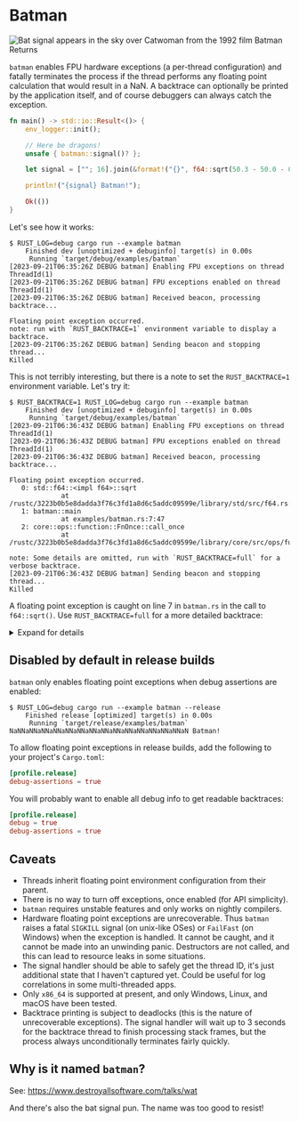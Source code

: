 # Batman

![Bat signal appears in the sky over Catwoman from the 1992 film Batman Returns](./img/batsignal.jpg)

`batman` enables FPU hardware exceptions (a per-thread configuration) and fatally terminates the process if the thread performs any floating point calculation that would result in a NaN. A backtrace can optionally be printed by the application itself, and of course debuggers can always catch the exception.

```rust
fn main() -> std::io::Result<()> {
    env_logger::init();

    // Here be dragons!
    unsafe { batman::signal()? };

    let signal = [""; 16].join(&format!("{}", f64::sqrt(50.3 - 50.0 - 0.3)));

    println!("{signal} Batman!");

    Ok(())
}
```

Let's see how it works:

```
$ RUST_LOG=debug cargo run --example batman
    Finished dev [unoptimized + debuginfo] target(s) in 0.00s
     Running `target/debug/examples/batman`
[2023-09-21T06:35:26Z DEBUG batman] Enabling FPU exceptions on thread ThreadId(1)
[2023-09-21T06:35:26Z DEBUG batman] FPU exceptions enabled on thread ThreadId(1)
[2023-09-21T06:35:26Z DEBUG batman] Received beacon, processing backtrace...

Floating point exception occurred.
note: run with `RUST_BACKTRACE=1` environment variable to display a backtrace.
[2023-09-21T06:35:26Z DEBUG batman] Sending beacon and stopping thread...
Killed
```

This is not terribly interesting, but there is a note to set the `RUST_BACKTRACE=1` environment variable. Let's try it:

```
$ RUST_BACKTRACE=1 RUST_LOG=debug cargo run --example batman
    Finished dev [unoptimized + debuginfo] target(s) in 0.00s
     Running `target/debug/examples/batman`
[2023-09-21T06:36:43Z DEBUG batman] Enabling FPU exceptions on thread ThreadId(1)
[2023-09-21T06:36:43Z DEBUG batman] FPU exceptions enabled on thread ThreadId(1)
[2023-09-21T06:36:43Z DEBUG batman] Received beacon, processing backtrace...

Floating point exception occurred.
   0: std::f64::<impl f64>::sqrt
             at /rustc/3223b0b5e8dadda3f76c3fd1a8d6c5addc09599e/library/std/src/f64.rs:397
   1: batman::main
             at examples/batman.rs:7:47
   2: core::ops::function::FnOnce::call_once
             at /rustc/3223b0b5e8dadda3f76c3fd1a8d6c5addc09599e/library/core/src/ops/function.rs:250:5

note: Some details are omitted, run with `RUST_BACKTRACE=full` for a verbose backtrace.
[2023-09-21T06:36:43Z DEBUG batman] Sending beacon and stopping thread...
Killed
```

A floating point exception is caught on line 7 in `batman.rs` in the call to `f64::sqrt()`. Use `RUST_BACKTRACE=full` for a more detailed backtrace:

<details><summary>Expand for details</summary>

```
$ RUST_BACKTRACE=full RUST_LOG=debug cargo run --example batman
    Finished dev [unoptimized + debuginfo] target(s) in 0.00s
     Running `target/debug/examples/batman`
[2023-09-21T06:37:20Z DEBUG batman] Enabling FPU exceptions on thread ThreadId(1)
[2023-09-21T06:37:20Z DEBUG batman] FPU exceptions enabled on thread ThreadId(1)
[2023-09-21T06:37:20Z DEBUG batman] Received beacon, processing backtrace...

Floating point exception occurred.
   0: backtrace::backtrace::libunwind::trace
             at /home/jay/.cargo/registry/src/index.crates.io-6f17d22bba15001f/backtrace-0.3.69/src/backtrace/libunwind.rs:93:5
      backtrace::backtrace::trace_unsynchronized
             at /home/jay/.cargo/registry/src/index.crates.io-6f17d22bba15001f/backtrace-0.3.69/src/backtrace/mod.rs:66:5
   1: batman::signal::{{closure}}
             at src/lib.rs:144:13
   2: signal_hook_registry::register_signal_unchecked::{{closure}}
             at /home/jay/.cargo/registry/src/index.crates.io-6f17d22bba15001f/signal-hook-registry-1.4.1/src/lib.rs:549:50
   3: signal_hook_registry::handler
             at /home/jay/.cargo/registry/src/index.crates.io-6f17d22bba15001f/signal-hook-registry-1.4.1/src/lib.rs:372:13
   4: <unknown>
   5: std::f64::<impl f64>::sqrt
             at /rustc/3223b0b5e8dadda3f76c3fd1a8d6c5addc09599e/library/std/src/f64.rs:397
   6: batman::main
             at examples/batman.rs:7:47
   7: core::ops::function::FnOnce::call_once
             at /rustc/3223b0b5e8dadda3f76c3fd1a8d6c5addc09599e/library/core/src/ops/function.rs:250:5
   8: std::sys_common::backtrace::__rust_begin_short_backtrace
             at /rustc/3223b0b5e8dadda3f76c3fd1a8d6c5addc09599e/library/std/src/sys_common/backtrace.rs:154:18
   9: std::rt::lang_start::{{closure}}
             at /rustc/3223b0b5e8dadda3f76c3fd1a8d6c5addc09599e/library/std/src/rt.rs:166:18
  10: core::ops::function::impls::<impl core::ops::function::FnOnce<A> for &F>::call_once
             at /rustc/3223b0b5e8dadda3f76c3fd1a8d6c5addc09599e/library/core/src/ops/function.rs:284:13
      std::panicking::try::do_call
             at /rustc/3223b0b5e8dadda3f76c3fd1a8d6c5addc09599e/library/std/src/panicking.rs:504:40
      std::panicking::try
             at /rustc/3223b0b5e8dadda3f76c3fd1a8d6c5addc09599e/library/std/src/panicking.rs:468:19
      std::panic::catch_unwind
             at /rustc/3223b0b5e8dadda3f76c3fd1a8d6c5addc09599e/library/std/src/panic.rs:142:14
      std::rt::lang_start_internal::{{closure}}
             at /rustc/3223b0b5e8dadda3f76c3fd1a8d6c5addc09599e/library/std/src/rt.rs:148:48
      std::panicking::try::do_call
             at /rustc/3223b0b5e8dadda3f76c3fd1a8d6c5addc09599e/library/std/src/panicking.rs:504:40
      std::panicking::try
             at /rustc/3223b0b5e8dadda3f76c3fd1a8d6c5addc09599e/library/std/src/panicking.rs:468:19
      std::panic::catch_unwind
             at /rustc/3223b0b5e8dadda3f76c3fd1a8d6c5addc09599e/library/std/src/panic.rs:142:14
      std::rt::lang_start_internal
             at /rustc/3223b0b5e8dadda3f76c3fd1a8d6c5addc09599e/library/std/src/rt.rs:148:20
  11: std::rt::lang_start
             at /rustc/3223b0b5e8dadda3f76c3fd1a8d6c5addc09599e/library/std/src/rt.rs:165:17
  12: main
  13: __libc_start_call_main
             at ./csu/../sysdeps/nptl/libc_start_call_main.h:58:16
  14: __libc_start_main_impl
             at ./csu/../csu/libc-start.c:392:3
  15: _start

[2023-09-21T06:37:20Z DEBUG batman] Sending beacon and stopping thread...
Killed
```
</details>


## Disabled by default in release builds

`batman` only enables floating point exceptions when debug assertions are enabled:

```
$ RUST_LOG=debug cargo run --example batman --release
    Finished release [optimized] target(s) in 0.00s
     Running `target/release/examples/batman`
NaNNaNNaNNaNNaNNaNNaNNaNNaNNaNNaNNaNNaNNaNNaN Batman!
```

To allow floating point exceptions in release builds, add the following to your project's `Cargo.toml`:

```toml
[profile.release]
debug-assertions = true
```

You will probably want to enable all debug info to get readable backtraces:

```toml
[profile.release]
debug = true
debug-assertions = true
```


## Caveats

- Threads inherit floating point environment configuration from their parent.
- There is no way to turn off exceptions, once enabled (for API simplicity).
- `batman` requires unstable features and only works on nightly compilers.
- Hardware floating point exceptions are unrecoverable. Thus `batman` raises a fatal `SIGKILL` signal (on unix-like OSes) or `FailFast` (on Windows) when the exception is handled. It cannot be caught, and it cannot be made into an unwinding panic. Destructors are not called, and this can lead to resource leaks in some situations.
- The signal handler should be able to safely get the thread ID, it's just additional state that I haven't captured yet. Could be useful for log correlations in some multi-threaded apps.
- Only `x86_64` is supported at present, and only Windows, Linux, and macOS have been tested.
- Backtrace printing is subject to deadlocks (this is the nature of unrecoverable exceptions). The signal handler will wait up to 3 seconds for the backtrace thread to finish processing stack frames, but the process always unconditionally terminates fairly quickly.


## Why is it named `batman`?

See: https://www.destroyallsoftware.com/talks/wat

And there's also the bat signal pun. The name was too good to resist!
